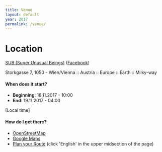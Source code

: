 ```yaml
---
title: Venue
layout: default
year: 2017
permalink: /venue/
---
```


# Location
[SUB (Super Unusual Beings)](http://wtf.sub.wien)
([Facebook](https://www.facebook.com/Sub.wien/))

Storkgasse 7, 1050 - Wien/Vienna :: Austria :: Europe :: Earth ::
Milky-way

#### When does it start?
- **Beginning**: 18.11.2017 - 10:00
- **End**: 19.11.2017 - 04:00

[Local time]

#### How do I get there?
- [OpenStreetMap](https://www.openstreetmap.org/node/1091366507)
- [Google Maps](https://goo.gl/maps/xP8HmyAouNr)
- [Plan your Route](http://www.wienerlinien.at/eportal3/ep/channelView.do?channelId=-46649&routeTo=Storkgasse%207) (click 'English' in the upper midsection of the page)